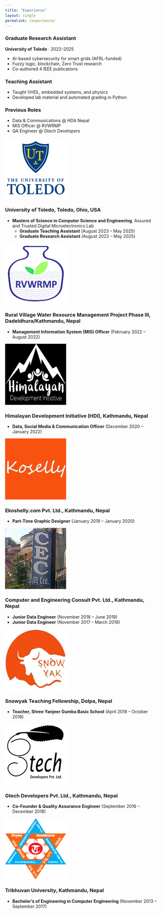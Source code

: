 ```yaml
---
title: "Experience"
layout: single
permalink: /experience/
---
```


### Graduate Research Assistant
**University of Toledo** · 2022–2025  
- AI-based cybersecurity for smart grids (AFRL-funded)
- Fuzzy logic, blockchain, Zero Trust research  
- Co-authored 4 IEEE publications

### Teaching Assistant  
- Taught VHDL, embedded systems, and physics  
- Developed lab material and automated grading in Python

### Previous Roles  
- Data & Communications @ HDA Nepal  
- MIS Officer @ RVWRMP  
- QA Engineer @ Gtech Developers 


<div class="timeline">

  <div class="timeline-item">
  <div class="timeline-marker"></div>
  <div class="timeline-content">
    <div class="timeline-header">
      <img src="/assets/images/uot.png" alt="University of Toledo Logo" class="timeline-logo">
      <h3>University of Toledo, Toledo, Ohio, USA</h3>
    </div>
    <ul class="timeline-roles">
      <li>
        <strong>Masters of Science in Computer Science and Engineering</strong>, Assured and Trusted Digital Microelectronics Lab
        <ul class="timeline-subroles">
          <li><strong>Graduate Teaching Assistant</strong> <span class="timeline-date">(August 2023 – May 2025)</span></li>
          <li><strong>Graduate Research Assistant</strong> <span class="timeline-date">(August 2022 – May 2025)</span></li>
        </ul>
      </li>
    </ul>
  </div>
</div>

  <div class="timeline-item">
    <div class="timeline-marker"></div>
    <div class="timeline-content">
      <div class="timeline-header">
        <img src="/assets/images/rvwrmp.png" alt="RVWRMP Logo" class="timeline-logo">
        <h3>Rural Village Water Resource Management Project Phase III, Dadeldhura/Kathmandu, Nepal</h3>
      </div>
      <ul class="timeline-roles">
        <li><strong>Management Information System (MIS) Officer</strong> <span class="timeline-date">(February 2022 – August 2022)</span></li>
      </ul>
    </div>
  </div>

  <div class="timeline-item">
    <div class="timeline-marker"></div>
    <div class="timeline-content">
      <div class="timeline-header">
        <img src="/assets/images/hdi.png" alt="HDI Logo" class="timeline-logo">
        <h3>Himalayan Development Initiative (HDI), Kathmandu, Nepal</h3>
      </div>
      <ul class="timeline-roles">
        <li><strong>Data, Social Media & Communication Officer</strong> <span class="timeline-date">(December 2020 – January 2022)</span></li>
      </ul>
    </div>
  </div>

  <div class="timeline-item">
    <div class="timeline-marker"></div>
    <div class="timeline-content">
      <div class="timeline-header">
        <img src="/assets/images/ekoshelly.png" alt="Ekoshelly Logo" class="timeline-logo">
        <h3>Ekoshelly.com Pvt. Ltd., Kathmandu, Nepal</h3>
      </div>
      <ul class="timeline-roles">
        <li><strong>Part-Time Graphic Designer</strong> <span class="timeline-date">(January 2019 – January 2020)</span></li>
      </ul>
    </div>
  </div>

  <div class="timeline-item">
    <div class="timeline-marker"></div>
    <div class="timeline-content">
      <div class="timeline-header">
        <img src="/assets/images/ceconsult.png" alt="CE Consult Logo" class="timeline-logo">
        <h3>Computer and Engineering Consult Pvt. Ltd., Kathmandu, Nepal</h3>
      </div>
      <ul class="timeline-roles">
        <li><strong>Junior Data Engineer</strong> <span class="timeline-date">(November 2018 – June 2019)</span></li>
        <li><strong>Junior Data Engineer</strong> <span class="timeline-date">(November 2017 – March 2018)</span></li>
      </ul>
    </div>
  </div>

  <div class="timeline-item">
    <div class="timeline-marker"></div>
    <div class="timeline-content">
      <div class="timeline-header">
        <img src="/assets/images/snowyak.png" alt="Snowyak Logo" class="timeline-logo">
        <h3>Snowyak Teaching Fellowship, Dolpa, Nepal</h3>
      </div>
      <ul class="timeline-roles">
        <li><strong>Teacher, Shree Yanjeer Gumba Basic School</strong> <span class="timeline-date">(April 2018 – October 2018)</span></li>
      </ul>
    </div>
  </div>

  <div class="timeline-item">
    <div class="timeline-marker"></div>
    <div class="timeline-content">
      <div class="timeline-header">
        <img src="/assets/images/gtech.png" alt="Gtech Developers Logo" class="timeline-logo">
        <h3>Gtech Developers Pvt. Ltd., Kathmandu, Nepal</h3>
      </div>
      <ul class="timeline-roles">
        <li><strong>Co-Founder & Quality Assurance Engineer</strong> <span class="timeline-date">(September 2016 – December 2018)</span></li>
      </ul>
    </div>
  </div>

  <div class="timeline-item">
    <div class="timeline-marker"></div>
    <div class="timeline-content">
      <div class="timeline-header">
        <img src="/assets/images/tu.png" alt="Tribhuvan University Logo" class="timeline-logo">
        <h3>Tribhuvan University, Kathmandu, Nepal</h3>
      </div>
      <ul class="timeline-roles">
        <li><strong>Bachelor’s of Engineering in Computer Engineering</strong> <span class="timeline-date">(November 2013 – September 2017)</span></li>
      </ul>
    </div>
  </div>

</div>

